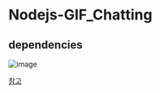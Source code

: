 # Nodejs-GIF_Chatting

## dependencies
![image](https://user-images.githubusercontent.com/62228195/117688346-a77ba680-b1f3-11eb-9de9-98a8b3d26756.png)


[참고](https://velog.io/@sgh002400/Node.js-%EA%B5%90%EA%B3%BC%EC%84%9C-10)
